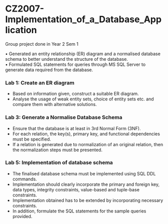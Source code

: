 # CZ2007-Implementation_of_a_Database_Application

Group project done in Year 2 Sem 1

• Generated an entity relationship (ER) diagram and a normalised database schema to better understand the structure of the database.  
• Formulated SQL statements for queries through MS SQL Server to generate data required from the database.

### Lab 1: Create an ER diagram
- Based on information given, construct a suitable ER diagram.
- Analyse the usage of weak entity sets, choice of entity sets etc. and compare them with alternative solutions.

### Lab 3: Generate a Normalise Database Schema
- Ensure that the database is at least in 3rd Normal Form (3NF).
- For each relation, the key(s), primary key, and functional dependencies must be specified.
- If a relation is generated due to normalization of an original relation, then the normalization steps must be presented.

### Lab 5: Implementation of database schema
- The finalised database schema must be implemented using SQL DDL commands.
- Implementation should clearly incorporate the primary and foreign key, data types, integrity constraints, value-based and tuple-base constraints.
- Implementation obtained has to be extended by incorporating necessary constraints.
- In addition, formulate the SQL statements for the sample queries provided.
